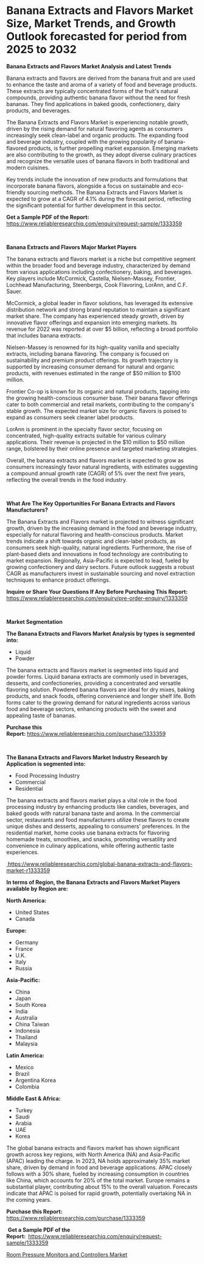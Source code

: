 <p><h1>Banana Extracts and Flavors Market Size, Market Trends, and Growth Outlook forecasted for period from 2025 to 2032</h1></p><p><strong>Banana Extracts and Flavors Market Analysis and Latest Trends</strong></p>
<p><p>Banana extracts and flavors are derived from the banana fruit and are used to enhance the taste and aroma of a variety of food and beverage products. These extracts are typically concentrated forms of the fruit's natural compounds, providing authentic banana flavor without the need for fresh bananas. They find applications in baked goods, confectionery, dairy products, and beverages.</p><p>The Banana Extracts and Flavors Market is experiencing notable growth, driven by the rising demand for natural flavoring agents as consumers increasingly seek clean-label and organic products. The expanding food and beverage industry, coupled with the growing popularity of banana-flavored products, is further propelling market expansion. Emerging markets are also contributing to the growth, as they adopt diverse culinary practices and recognize the versatile uses of banana flavors in both traditional and modern cuisines.</p><p>Key trends include the innovation of new products and formulations that incorporate banana flavors, alongside a focus on sustainable and eco-friendly sourcing methods. The Banana Extracts and Flavors Market is expected to grow at a CAGR of 4.1% during the forecast period, reflecting the significant potential for further development in this sector.</p></p>
<p><strong>Get a Sample PDF of the Report:&nbsp;</strong> <a href="https://www.reliableresearchiq.com/enquiry/request-sample/1333359?utm_campaign=3347&utm_medium=2&utm_source=Github&utm_content=ia&utm_term=24032025&utm_id=banana-extracts-and-flavors">https://www.reliableresearchiq.com/enquiry/request-sample/1333359</a></p>
<p>&nbsp;</p>
<p><strong>Banana Extracts and Flavors Major Market Players</strong></p>
<p><p>The banana extracts and flavors market is a niche but competitive segment within the broader food and beverage industry, characterized by demand from various applications including confectionery, baking, and beverages. Key players include McCormick, Castella, Nielsen-Massey, Frontier, Lochhead Manufacturing, Steenbergs, Cook Flavoring, LorAnn, and C.F. Sauer.</p><p>McCormick, a global leader in flavor solutions, has leveraged its extensive distribution network and strong brand reputation to maintain a significant market share. The company has experienced steady growth, driven by innovative flavor offerings and expansion into emerging markets. Its revenue for 2022 was reported at over $5 billion, reflecting a broad portfolio that includes banana extracts.</p><p>Nielsen-Massey is renowned for its high-quality vanilla and specialty extracts, including banana flavoring. The company is focused on sustainability and premium product offerings. Its growth trajectory is supported by increasing consumer demand for natural and organic products, with revenues estimated in the range of $50 million to $100 million.</p><p>Frontier Co-op is known for its organic and natural products, tapping into the growing health-conscious consumer base. Their banana flavor offerings cater to both commercial and retail markets, contributing to the company's stable growth. The expected market size for organic flavors is poised to expand as consumers seek cleaner label products.</p><p>LorAnn is prominent in the specialty flavor sector, focusing on concentrated, high-quality extracts suitable for various culinary applications. Their revenue is projected in the $10 million to $50 million range, bolstered by their online presence and targeted marketing strategies.</p><p>Overall, the banana extracts and flavors market is expected to grow as consumers increasingly favor natural ingredients, with estimates suggesting a compound annual growth rate (CAGR) of 5% over the next five years, reflecting the overall trends in the food industry.</p></p>
<p>&nbsp;</p>
<p><strong>What Are The Key Opportunities For Banana Extracts and Flavors Manufacturers?</strong></p>
<p><p>The Banana Extracts and Flavors market is projected to witness significant growth, driven by the increasing demand in the food and beverage industry, especially for natural flavoring and health-conscious products. Market trends indicate a shift towards organic and clean-label products, as consumers seek high-quality, natural ingredients. Furthermore, the rise of plant-based diets and innovations in food technology are contributing to market expansion. Regionally, Asia-Pacific is expected to lead, fueled by growing confectionery and dairy sectors. Future outlook suggests a robust CAGR as manufacturers invest in sustainable sourcing and novel extraction techniques to enhance product offerings.</p></p>
<p><strong>Inquire or Share Your Questions If Any Before Purchasing This Report:</strong> <a href="https://www.reliableresearchiq.com/enquiry/pre-order-enquiry/1333359?utm_campaign=3347&utm_medium=2&utm_source=Github&utm_content=ia&utm_term=24032025&utm_id=banana-extracts-and-flavors">https://www.reliableresearchiq.com/enquiry/pre-order-enquiry/1333359</a></p>
<p>&nbsp;</p>
<p><strong>Market Segmentation</strong></p>
<p><strong>The Banana Extracts and Flavors Market Analysis by types is segmented into:</strong></p>
<p><ul><li>Liquid</li><li>Powder</li></ul></p>
<p><p>The banana extracts and flavors market is segmented into liquid and powder forms. Liquid banana extracts are commonly used in beverages, desserts, and confectioneries, providing a concentrated and versatile flavoring solution. Powdered banana flavors are ideal for dry mixes, baking products, and snack foods, offering convenience and longer shelf life. Both forms cater to the growing demand for natural ingredients across various food and beverage sectors, enhancing products with the sweet and appealing taste of bananas.</p></p>
<p><strong>Purchase this Report:&nbsp;</strong><a href="https://www.reliableresearchiq.com/purchase/1333359?utm_campaign=3347&utm_medium=2&utm_source=Github&utm_content=ia&utm_term=24032025&utm_id=banana-extracts-and-flavors">https://www.reliableresearchiq.com/purchase/1333359</a></p>
<p>&nbsp;</p>
<p><strong>The Banana Extracts and Flavors Market Industry Research by Application is segmented into:</strong></p>
<p><ul><li>Food Processing Industry</li><li>Commercial</li><li>Residential</li></ul></p>
<p><p>The banana extracts and flavors market plays a vital role in the food processing industry by enhancing products like candies, beverages, and baked goods with natural banana taste and aroma. In the commercial sector, restaurants and food manufacturers utilize these flavors to create unique dishes and desserts, appealing to consumers' preferences. In the residential market, home cooks use banana extracts for flavoring homemade treats, smoothies, and snacks, promoting versatility and convenience in culinary applications, while offering authentic taste experiences.</p></p>
<p><a href="https://www.reliableresearchiq.com/global-banana-extracts-and-flavors-market-r1333359?utm_campaign=3347&utm_medium=2&utm_source=Github&utm_content=ia&utm_term=24032025&utm_id=banana-extracts-and-flavors">&nbsp;https://www.reliableresearchiq.com/global-banana-extracts-and-flavors-market-r1333359</a></p>
<p><strong>In terms of Region, the Banana Extracts and Flavors Market Players available by Region are:</strong></p>
<p>
    <p> <strong> North America: </strong>
        <ul>
            <li>United States</li>
            <li>Canada</li>
        </ul>
        </p> 
    <p> <strong> Europe: </strong>
        <ul>
            <li>Germany</li>
            <li>France</li>
            <li>U.K.</li>
            <li>Italy</li>
            <li>Russia</li>
        </ul>
        </p> 
    <p> <strong> Asia-Pacific: </strong>
        <ul>
            <li>China</li>
            <li>Japan</li>
            <li>South Korea</li>
            <li>India</li>
            <li>Australia</li>
            <li>China Taiwan</li>
            <li>Indonesia</li>
            <li>Thailand</li>
            <li>Malaysia</li>
        </ul>
        </p> 
    <p> <strong> Latin America: </strong>
        <ul>
            <li>Mexico</li>
            <li>Brazil</li>
            <li>Argentina Korea</li>
            <li>Colombia</li>
        </ul>
        </p> 
    <p> <strong> Middle East & Africa: </strong>
        <ul>
            <li>Turkey</li>
            <li>Saudi</li>
            <li>Arabia</li>
            <li>UAE</li>
            <li>Korea</li>
        </ul>
    </p>
    </p>
<p><p>The global banana extracts and flavors market has shown significant growth across key regions, with North America (NA) and Asia-Pacific (APAC) leading the charge. In 2023, NA holds approximately 35% market share, driven by demand in food and beverage applications. APAC closely follows with a 30% share, fueled by increasing consumption in countries like China, which accounts for 20% of the total market. Europe remains a substantial player, contributing about 15% to the overall valuation. Forecasts indicate that APAC is poised for rapid growth, potentially overtaking NA in the coming years.</p></p>
<p><strong>Purchase this Report: </strong><a href="https://www.reliableresearchiq.com/purchase/1333359?utm_campaign=3347&utm_medium=2&utm_source=Github&utm_content=ia&utm_term=24032025&utm_id=banana-extracts-and-flavors">https://www.reliableresearchiq.com/purchase/1333359</a></p>
<p>&nbsp;<strong>Get a Sample PDF of the Report:&nbsp;&nbsp;</strong><a href="https://www.reliableresearchiq.com/enquiry/request-sample/1333359?utm_campaign=3347&utm_medium=2&utm_source=Github&utm_content=ia&utm_term=24032025&utm_id=banana-extracts-and-flavors">https://www.reliableresearchiq.com/enquiry/request-sample/1333359</a></p>
<p><strong></strong></p>
<p><p><a href="https://github.com/zoccohaniech/Market-Research-Report-List-1/blob/main/room-pressure-monitors-and-controllers-market.md?utm_campaign=3347&utm_medium=2&utm_source=Github&utm_content=ia&utm_term=24032025&utm_id=banana-extracts-and-flavors">Room Pressure Monitors and Controllers Market</a></p></p>